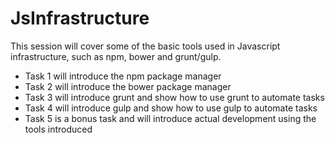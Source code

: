 # JsInfrastructure
This session will cover some of the basic tools used in Javascript infrastructure, such as npm, bower and grunt/gulp.

* Task 1 will introduce the npm package manager
* Task 2 will introduce the bower package manager
* Task 3 will introduce grunt and show how to use grunt to automate tasks
* Task 4 will introduce gulp and show how to use gulp to automate tasks
* Task 5 is a bonus task and will introduce actual development using the tools introduced
